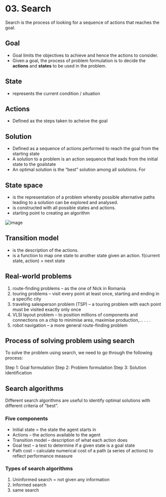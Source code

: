 # 03. Search
Search is the process of looking for a sequence of actions that reaches the goal.

## Goal
- Goal limits the objectives to achieve and hence the actions to consider.
- Given a goal, the process of problem formulation is to decide the **actions** and **states** to
be used in the problem.

## State
- represents the current condition / situation

## Actions
- Defined as the steps taken to acheive the goal

## Solution
- Defined as a sequence of actions performed to reach the goal from the starting state
- A solution to a problem is an action sequence that leads from the initial state to the goalstate
- An optimal solution is the “best” solution among all solutions.
For

## State space
- is the representation of a problem whereby possible alternative paths leading to a solution can be explored and analysed.
- is constructed with all possible states and actions.
- starting point to creating an algorithm

![image](https://github.com/user-attachments/assets/9ed376ee-149c-428b-854c-4edb37292507)

## Transition model
- is the description of the actions.
- is a function to map one state to another state given an action.
f(current state, action) = next state

## Real-world problems
1. route-finding problems – as the one of Nick in Romania
2. touring problems – visit every point at least once, starting and ending in a specific city
3. traveling salesperson problem (TSP) – a touring problem with each point must be visited exactly only once
4. VLSI layout problem – to position millions of components and connections on a chip to minimise area, maximise production,... . . .
5. robot navigation – a more general route-finding problem

## Process of solving problem using search
To solve the problem using search, we need to go through the following process:

Step 1: Goal formulation
Step 2: Problem formulation
Step 3: Solution identification

## Search algorithms
Different search algorithms are useful to identify optimal solutions with different criteria of “best”.

### Five components 
- Initial state = the state the agent starts in
- Actions – the actions available to the agent
- Transition model – description of what each action does
- Goal test – a test to determine if a given state is a goal state
- Path cost – calculate numerical cost of a path (a series of actions) to reflect performance measure

### Types of search algorithms
1. Uninformed search = not given any information
2. Informed search
3. same search

